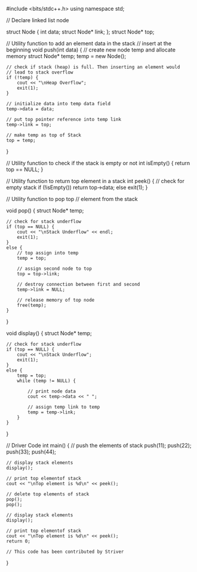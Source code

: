 
#include <bits/stdc++.h> 
using namespace std; 

// Declare linked list node 

struct Node { 
	int data; 
	struct Node* link; 
}; 
struct Node* top; 

// Utility function to add an element data in the stack 
// insert at the beginning 
void push(int data) 
{ 
	// create new node temp and allocate memory 
	struct Node* temp; 
	temp = new Node(); 

	// check if stack (heap) is full. Then inserting an element would 
	// lead to stack overflow 
	if (!temp) { 
		cout << "\nHeap Overflow"; 
		exit(1); 
	} 

	// initialize data into temp data field 
	temp->data = data; 

	// put top pointer reference into temp link 
	temp->link = top; 

	// make temp as top of Stack 
	top = temp; 
} 

// Utility function to check if the stack is empty or not 
int isEmpty() 
{ 
	return top == NULL; 
} 

// Utility function to return top element in a stack 
int peek() 
{ 
	// check for empty stack 
	if (!isEmpty()) 
		return top->data; 
	else
		exit(1); 
} 

// Utility function to pop top 
// element from the stack 

void pop() 
{ 
	struct Node* temp; 

	// check for stack underflow 
	if (top == NULL) { 
		cout << "\nStack Underflow" << endl; 
		exit(1); 
	} 
	else { 
		// top assign into temp 
		temp = top; 

		// assign second node to top 
		top = top->link; 

		// destroy connection between first and second 
		temp->link = NULL; 

		// release memory of top node 
		free(temp); 
	} 
} 


void display() 
{ 
	struct Node* temp; 

	// check for stack underflow 
	if (top == NULL) { 
		cout << "\nStack Underflow"; 
		exit(1); 
	} 
	else { 
		temp = top; 
		while (temp != NULL) { 

			// print node data 
			cout << temp->data << " "; 

			// assign temp link to temp 
			temp = temp->link; 
		} 
	} 
} 

// Driver Code 
int main() 
{ 
	// push the elements of stack 
	push(11); 
	push(22); 
	push(33); 
	push(44); 

	// display stack elements 
	display(); 

	// print top elementof stack 
	cout << "\nTop element is %d\n" << peek(); 

	// delete top elements of stack 
	pop(); 
	pop(); 

	// display stack elements 
	display(); 

	// print top elementof stack 
	cout << "\nTop element is %d\n" << peek(); 
	return 0; 

	// This code has been contributed by Striver 
} 
